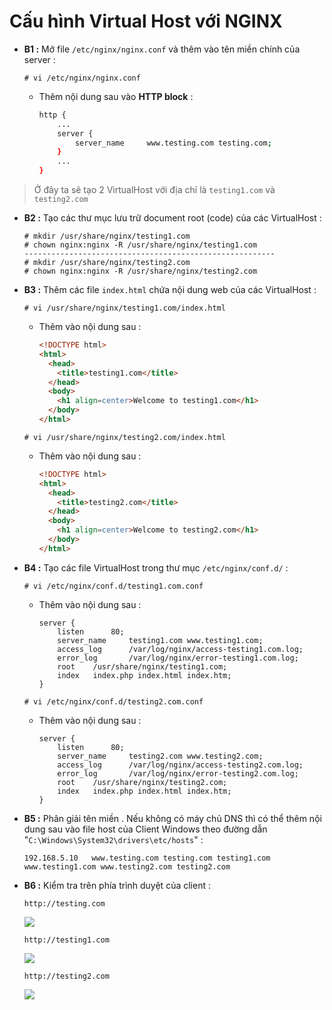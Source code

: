 # Cấu hình Virtual Host với NGINX
- **B1 :** Mở file `/etc/nginx/nginx.conf` và thêm vào tên miền chính của server :
    ```
    # vi /etc/nginx/nginx.conf
    ```
    - Thêm nội dung sau vào **HTTP block** :
        ```sh
        http {
            ...
            server {
                server_name     www.testing.com testing.com;
            }
            ...
        }
        ```
> Ở đây ta sẽ tạo 2 VirtualHost với địa chỉ là `testing1.com` và `testing2.com`
- **B2 :** Tạo các thư mục lưu trữ document root (code) của các VirtualHost :
    ```
    # mkdir /usr/share/nginx/testing1.com
    # chown nginx:nginx -R /usr/share/nginx/testing1.com
    --------------------------------------------------------
    # mkdir /usr/share/nginx/testing2.com
    # chown nginx:nginx -R /usr/share/nginx/testing2.com
    ```
- **B3 :** Thêm các file `index.html` chứa nội dung web của các VirtualHost :
    ```
    # vi /usr/share/nginx/testing1.com/index.html
    ```
    - Thêm vào nội dung sau :   
        ```html
        <!DOCTYPE html>
        <html>
          <head>
            <title>testing1.com</title>
          </head>
          <body>
            <h1 align=center>Welcome to testing1.com</h1>
          </body>
        </html>
        ```
    ```
    # vi /usr/share/nginx/testing2.com/index.html
    ```
    - Thêm vào nội dung sau :   
        ```html
        <!DOCTYPE html>
        <html>
          <head>
            <title>testing2.com</title>
          </head>
          <body>
            <h1 align=center>Welcome to testing2.com</h1>
          </body>
        </html>
        ```
- **B4 :** Tạo các file VirtualHost trong thư mục `/etc/nginx/conf.d/` :
    ```
    # vi /etc/nginx/conf.d/testing1.com.conf
    ```
    - Thêm vào nội dung sau :
        ```
        server {
            listen      80;
            server_name     testing1.com www.testing1.com;
            access_log      /var/log/nginx/access-testing1.com.log;
            error_log       /var/log/nginx/error-testing1.com.log;
            root    /usr/share/nginx/testing1.com;
            index   index.php index.html index.htm;
        }
        ```
    ```
    # vi /etc/nginx/conf.d/testing2.com.conf
    ```
    - Thêm vào nội dung sau :
        ```
        server {
            listen      80;
            server_name     testing2.com www.testing2.com;
            access_log      /var/log/nginx/access-testing2.com.log;
            error_log       /var/log/nginx/error-testing2.com.log;
            root    /usr/share/nginx/testing2.com;
            index   index.php index.html index.htm;
        }
        ```
- **B5 :** Phân giải tên miền . Nếu không có máy chủ DNS thì có thể thêm nội dung sau vào file host của Client Windows theo đường dẫn  "`C:\Windows\System32\drivers\etc/hosts`" :
    ```
    192.168.5.10   www.testing.com testing.com testing1.com www.testing1.com www.testing2.com testing2.com
    ```
- **B6 :** Kiểm tra trên phía trình duyệt của client : 
    ```
    http://testing.com
    ```
    <img src=https://i.imgur.com/5xaicUW.png>

    ```
    http://testing1.com
    ```
    <img src=https://i.imgur.com/qrzKeNE.png>

    ```
    http://testing2.com
    ```
    <img src=https://i.imgur.com/f3FLtLZ.png>
